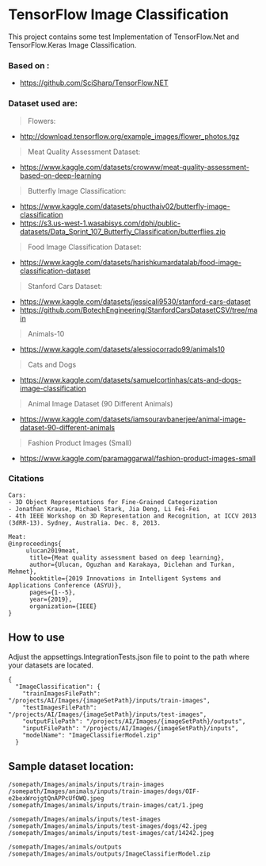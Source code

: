 # TensorFlow Image Classification 
This project contains some test Implementation of TensorFlow.Net and TensorFlow.Keras Image Classification.

### Based on :
- https://github.com/SciSharp/TensorFlow.NET
 

### Dataset used are:

>Flowers:
- http://download.tensorflow.org/example_images/flower_photos.tgz

> Meat Quality Assessment Dataset:
- https://www.kaggle.com/datasets/crowww/meat-quality-assessment-based-on-deep-learning

> Butterfly Image Classification:
- https://www.kaggle.com/datasets/phucthaiv02/butterfly-image-classification
- https://s3.us-west-1.wasabisys.com/dphi/public-datasets/Data_Sprint_107_Butterfly_Classification/butterflies.zip
> Food Image Classification Dataset: 
- https://www.kaggle.com/datasets/harishkumardatalab/food-image-classification-dataset
> Stanford Cars Dataset:
- https://www.kaggle.com/datasets/jessicali9530/stanford-cars-dataset
- https://github.com/BotechEngineering/StanfordCarsDatasetCSV/tree/main
> Animals-10
- https://www.kaggle.com/datasets/alessiocorrado99/animals10
> Cats and Dogs
- https://www.kaggle.com/datasets/samuelcortinhas/cats-and-dogs-image-classification
> Animal Image Dataset (90 Different Animals)
- https://www.kaggle.com/datasets/iamsouravbanerjee/animal-image-dataset-90-different-animals
> Fashion Product Images (Small)
- https://www.kaggle.com/paramaggarwal/fashion-product-images-small

### Citations  

```
Cars:
- 3D Object Representations for Fine-Grained Categorization
- Jonathan Krause, Michael Stark, Jia Deng, Li Fei-Fei
- 4th IEEE Workshop on 3D Representation and Recognition, at ICCV 2013 (3dRR-13). Sydney, Australia. Dec. 8, 2013.

Meat:
@inproceedings{
     ulucan2019meat,
      title={Meat quality assessment based on deep learning},
      author={Ulucan, Oguzhan and Karakaya, Diclehan and Turkan, Mehmet},
      booktitle={2019 Innovations in Intelligent Systems and Applications Conference (ASYU)},
      pages={1--5},
      year={2019},
      organization={IEEE}
}    
```

## How to use
Adjust the appsettings.IntegrationTests.json file to point to the path where your datasets are located.

```
{
  "ImageClassification": {
    "trainImagesFilePath": "/projects/AI/Images/{imageSetPath}/inputs/train-images",
    "testImagesFilePath": "/projects/AI/Images/{imageSetPath}/inputs/test-images",
    "outputFilePath": "/projects/AI/Images/{imageSetPath}/outputs",
    "inputFilePath": "/projects/AI/Images/{imageSetPath}/inputs",
    "modelName": "ImageClassifierModel.zip"
  }
```


## Sample dataset location:

```
/somepath/Images/animals/inputs/train-images
/somepath/Images/animals/inputs/train-images/dogs/OIF-e2bexWrojgtQnAPPcUfOWQ.jpeg
/somepath/Images/animals/inputs/train-images/cat/1.jpeg

/somepath/Images/animals/inputs/test-images
/somepath/Images/animals/inputs/test-images/dogs/42.jpeg
/somepath/Images/animals/inputs/test-images/cat/14242.jpeg

/somepath/Images/animals/outputs
/somepath/Images/animals/outputs/ImageClassifierModel.zip
```



